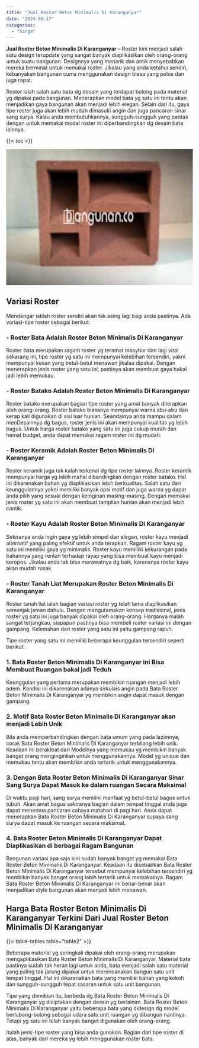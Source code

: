 ```yaml
---
title: "Jual Roster Beton Minimalis Di Karanganyar"
date: "2024-08-17"
categories: 
  - "harga"
---
```


**Jual Roster Beton Minimalis Di Karanganyar** – Roster kini menjadi salah satu design terupdate yang sangat banyak diaplikasikan oleh orang-orang untuk suatu bangunan. Designnya yang menarik dan antik menyebabkan mereka berminat untuk memakai roster. Jikalau yang anda ketahui sendiri, kebanyakan bangunan cuma menggunakan design biasa yang polos dan juga rapat.

Roster ialah salah satu bata dg desain yang terdapat bolong pada material yg dipakai pada bangunan. Menerapkan model bata yg satu ini tentu akan menjadikan gaya bangunan akan menjadi lebih elegan. Selain dari itu, gaya tipe roster juga akan lebih mudah dimasuki angin dan juga pancaran sinar sang surya. Kalau anda membutuhkannya, sungguh-sungguh yang pantas dengan untuk memakai model roster ini diperbandingkan dg desain bata lainnya.

{{< toc >}}

![Jual Roster Beton Minimalis Di Karanganyar](/images/bata-roster-minimalis-33.png)

## Variasi Roster

Mendengar istilah roster sendiri akan tak asing lagi bagi anda pastinya. Ada variasi-tipe roster sebagai berikut:

### \- Roster Bata Adalah Roster Beton Minimalis Di Karanganyar

Roster bata merupakan ragam roster yg teramat masyhur dan lagi viral sekarang ini, tipe roster yg satu ini mempunyai kelebihan tersendiri, yakni mempunyai kesan yang betul-betul menawan jikalau dipakai. Dengan menerapkan jenis roster yang satu ini, pastinya akan membuat gaya bakal jadi lebih memukau.

### \- Roster Batako Adalah Roster Beton Minimalis Di Karanganyar

Roster batako merupakan bagian tipe roster yang amat banyak diterapkan oleh orang-orang. Roster batako biasanya mempunyai warna abu-abu dan kerap kali digunakan di sisi luar hunian. Seandainya anda mampu dalam menDesainnya dg bagus, roster jenis ini akan mempunyai kualitas yg lebih bagus. Untuk harga roster batako yang satu ini juga cukup murah dan hemat budget, anda dapat memakai ragam roster ini dg mudah.

### \- Roster Keramik Adalah Roster Beton Minimalis Di Karanganyar

Roster keramik juga tak kalah terkenal dg tipe roster lainnya. Roster keramik mempunyai harga yg lebih mahal dibandingkan dengan roster batako. Hal ini dikarenakan bahan yg diaplikasikan lebih berkualitas. Salah satu dari keunggulannya yakni memiliki banyak opsi motif dan juga warna yg dapat anda pilih yang sesuai dengan keinginan masing-masing. Dengan memakai jenis roster yg satu ini akan membuat tampilan hunian akan menjadi lebih cantik.

### \- Roster Kayu Adalah Roster Beton Minimalis Di Karanganyar

Sekiranya anda ingin gaya yg lebih simpel dan elegan, roster kayu menjadi alternatif yang paling efektif untuk anda terapkan. Ragam roster kayu yg satu ini memiliki gaya yg minimalis. Roster kayu memiliki kekurangan pada bahannya yang rentan terhadap rayap yang bisa membuat kayu menjadi keropos. Jikalau anda tak bisa merawatnya dg baik, karenanya roster kayu akan mudah rusak.

### \- Roster Tanah Liat Merupakan Roster Beton Minimalis Di Karanganyar

Roster tanah liat ialah bagian variasi roster yg telah lama diaplikasikan semenjak jaman dahulu. Dengan mengutamakan konsep tradisional, jenis roster yg satu ini juga banyak dipakai oleh orang-orang. Harganya malah sangat terjangkau, siapapun pastinya bisa membeli roster variasi ini dengan gampang. Kelemahan dari roster yang satu ini yaitu gampang rapuh.

Tipe roster yang satu ini memiliki beberapa keunggulan tersendiri seperti berikut:

### 1\. Bata Roster Beton Minimalis Di Karanganyar ini Bisa Membuat Ruangan bakal jadi Teduh

Keunggulan yang pertama merupakan membikin ruangan menjadi lebih adem. Kondisi ini dikarenakan adanya sirkulais angin pada Bata Roster Beton Minimalis Di Karanganyar yg membikin angin dapat masuk dengan gampang.

### 2\. Motif Bata Roster Beton Minimalis Di Karanganyar akan menjadi Lebih Unik

Bila anda memperbandingkan dengan bata umum yang pada lazimnya, corak Bata Roster Beton Minimalis Di Karanganyar terbilang lebih unik. Keadaan ini berakibat dari Modelnya yang memukau yg membikin banyak banget orang menginginkan untuk menggunakannya. Model yg unique dan memukau tentu akan membikin anda tertarik untuk menggunakannya.

### 3\. Dengan Bata Roster Beton Minimalis Di Karanganyar Sinar Sang Surya Dapat Masuk ke dalam ruangan Secara Maksimal

Di waktu pagi hari, sang surya memiliki manfaat yg betul-betul bagus untuk tubuh. Akan amat bagus sekiranya bagian dalam tempat tinggal anda juga dapat menerima pancaran cahaya matahari di pagi hari. Anda dapat menerapkan Bata Roster Beton Minimalis Di Karanganyar supaya sang surya dapat masuk ke ruangan secara maksimal.

### 4\. Bata Roster Beton Minimalis Di Karanganyar Dapat Diaplikasikan di berbagai Ragam Bangunan

Bangunan variasi apa saja kini sudah banyak banget yg memakai Bata Roster Beton Minimalis Di Karanganyar. Keadaan itu disebabkan Bata Roster Beton Minimalis Di Karanganyar tersebut mempunyai kelebihan tersendiri yg membikin banyak banget orang lebih tertarik untuk memakainya. Ragam Bata Roster Beton Minimalis Di Karanganyar ini benar-benar akan menjadikan style bangunan akan menjadi lebih menawan.

## Harga Bata Roster Beton Minimalis Di Karanganyar Terkini Dari Jual Roster Beton Minimalis Di Karanganyar

{{< table-tables table="table2" >}}

Beberapa material yg seringkali dipakai oleh orang-orang merupakan mengaplikasikan Bata Roster Beton Minimalis Di Karanganyar. Material bata pastinya sudah tak heran lagi untuk anda, bata menjadi salah satu material yang paling tak jarang dipakai untuk merencanakan bangun satu unit tempat tinggal. Hal ini dikarenakan bata yang memiliki bahan yang kokoh dan sungguh-sungguh tepat sasaran untuk satu unit bangunan.

Tipe yang demikian itu, berbeda dg Bata Roster Beton Minimalis Di Karanganyar yg diciptakan dengan desain yg berlainan. Bata Roster Beton Minimalis Di Karanganyar yaitu beberapa bata yang didesign dg model berlubang-bolong sebagai udara satu unit ruangan yg dibangun nantinya. Tetapi yg satu ini telah banyak banget digunakan oleh orang-orang.

Itulah jenis-tipe roster yang bisa anda gunakan. Bagian dari tipe roster di atas, banyak dari mereka yg lebih menggunakan roster bata.
